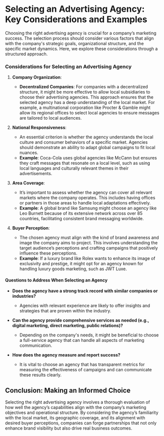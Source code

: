 # Selecting an Advertising Agency: Key Considerations and Examples

Choosing the right advertising agency is crucial for a company’s marketing success. The selection process should consider various factors that align with the company's strategic goals, organizational structure, and the specific market dynamics. Here, we explore these considerations through a structured approach.

### Considerations for Selecting an Advertising Agency

1. **Company Organization**:
    - **Decentralized Companies**: For companies with a decentralized structure, it might be more effective to allow local subsidiaries to choose their advertising agencies. This approach ensures that the selected agency has a deep understanding of the local market. For example, a multinational corporation like Procter & Gamble might allow its regional offices to select local agencies to ensure messages are tailored to local audiences.

2. **National Responsiveness**:
    - An essential criterion is whether the agency understands the local culture and consumer behaviors of a specific market. Agencies should demonstrate an ability to adapt global campaigns to fit local nuances. 
    - **Example**: Coca-Cola uses global agencies like McCann but ensures they craft messages that resonate on a local level, such as using local languages and culturally relevant themes in their advertisements.

3. **Area Coverage**:
    - It’s important to assess whether the agency can cover all relevant markets where the company operates. This includes having offices or partners in those areas to handle local adaptations effectively.
    - **Example**: A global brand like Samsung might choose an agency like Leo Burnett because of its extensive network across over 85 countries, facilitating consistent brand messaging worldwide.

4. **Buyer Perception**:
    - The chosen agency must align with the kind of brand awareness and image the company aims to project. This involves understanding the target audience’s perceptions and crafting campaigns that positively influence these perceptions.
    - **Example**: If a luxury brand like Rolex wants to enhance its image of exclusivity and prestige, it might opt for an agency known for handling luxury goods marketing, such as JWT Luxe.

#### Questions to Address When Selecting an Agency

- **Does the agency have a strong track record with similar companies or industries?**
    - Agencies with relevant experience are likely to offer insights and strategies that are proven within the industry.

- **Can the agency provide comprehensive services as needed (e.g., digital marketing, direct marketing, public relations)?**
    - Depending on the company's needs, it might be beneficial to choose a full-service agency that can handle all aspects of marketing communication.

- **How does the agency measure and report success?**
    - It is vital to choose an agency that has transparent metrics for measuring the effectiveness of campaigns and can communicate these results clearly.

## Conclusion: Making an Informed Choice

Selecting the right advertising agency involves a thorough evaluation of how well the agency’s capabilities align with the company’s marketing objectives and operational structure. By considering the agency’s familiarity with the local market, its geographic coverage, and its alignment with desired buyer perceptions, companies can forge partnerships that not only enhance brand visibility but also drive real business outcomes.
